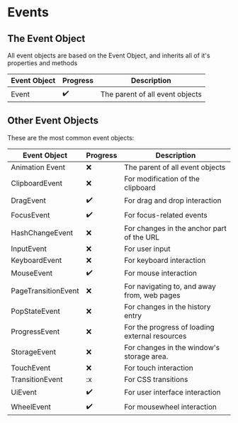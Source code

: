 # Events

## The Event Object

All event objects are based on the Event Object, and inherits all of it's properties and methods

| Event Object | Progress | Description |
| --- | --- | --- |
| Event | :heavy_check_mark: | The parent of all event objects |

## Other Event Objects

These are the most common event objects:

| Event Object | Progress | Description |
| --- | --- | --- |
| Animation Event | :x: | The parent of all event objects |
| ClipboardEvent | :x: | For modification of the clipboard |
| DragEvent | :heavy_check_mark: | For drag and drop interaction |
| FocusEvent | :heavy_check_mark: | For focus-related events |
| HashChangeEvent | :x: | For changes in the anchor part of the URL |
| InputEvent | :x: | For user input |
| KeyboardEvent | :x: | For keyboard interaction |
| MouseEvent | :heavy_check_mark: | For mouse interaction |
| PageTransitionEvent | :x: | For navigating to, and away from, web pages |
| PopStateEvent | :x: | For changes in the history entry |
| ProgressEvent | :x: | For the progress of loading external resources |
| StorageEvent | :x: | For changes in the window's storage area. |
| TouchEvent | :x: | For touch interaction |
| TransitionEvent | :x| For CSS transitions |
| UiEvent | :heavy_check_mark: | For user interface interaction |
| WheelEvent | :heavy_check_mark: | For mousewheel interaction |


